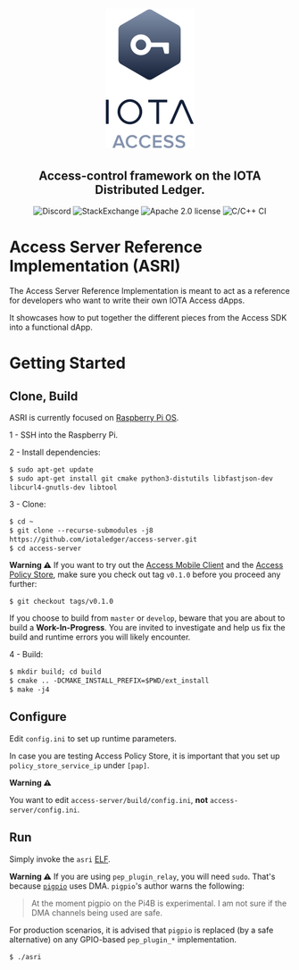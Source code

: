 <h1 align="center">
  <img src="access.png">
</h1>
<h2 align="center">
Access-control framework on the IOTA Distributed Ledger.
</h2>

<p align="center">
  <a href="https://discord.iota.org/" style="text-decoration:none;"><img src="https://img.shields.io/badge/Discord-9cf.svg?logo=discord" alt="Discord"></a>
    <a href="https://iota.stackexchange.com/" style="text-decoration:none;"><img src="https://img.shields.io/badge/StackExchange-9cf.svg?logo=stackexchange" alt="StackExchange"></a>
    <a href="https://github.com/iotaledger/access-server/blob/master/LICENSE" style="text-decoration:none;"><img src="https://img.shields.io/github/license/iotaledger/access-server.svg" alt="Apache 2.0 license"></a>
    <img src="https://github.com/iotaledger/access-server/workflows/C/C++%20CI/badge.svg" alt="C/C++ CI">
</p>

# Access Server Reference Implementation (ASRI)
The Access Server Reference Implementation is meant to act as a reference for developers who want to write their own IOTA Access dApps.

It showcases how to put together the different pieces from the Access SDK into a functional dApp.

# Getting Started
## Clone, Build

ASRI is currently focused on [Raspberry Pi OS](https://www.raspberrypi.org/downloads/).

1 - SSH into the Raspberry Pi.

2 - Install dependencies:
```
$ sudo apt-get update
$ sudo apt-get install git cmake python3-distutils libfastjson-dev libcurl4-gnutls-dev libtool
```

3 - Clone:
```
$ cd ~
$ git clone --recurse-submodules -j8 https://github.com/iotaledger/access-server.git
$ cd access-server
```

**Warning ⚠️** 
If you want to try out the [Access Mobile Client](https://github.com/iotaledger/access-mobile-client) and the [Access Policy Store](https://github.com/iotaledger/access-policy-store), make sure you check out tag `v0.1.0` before you proceed any further:
```
$ git checkout tags/v0.1.0
``` 
If you choose to build from `master` or `develop`, beware that you are about to build a **Work-In-Progress**. You are invited to investigate and help us fix the build and runtime errors you will likely encounter.

4 - Build:
```
$ mkdir build; cd build
$ cmake .. -DCMAKE_INSTALL_PREFIX=$PWD/ext_install
$ make -j4
```

## Configure
Edit `config.ini` to set up runtime parameters.

In case you are testing Access Policy Store, it is important that you set up `policy_store_service_ip` under `[pap]`.

**Warning ⚠️** 

You want to edit `access-server/build/config.ini`, **not** `access-server/config.ini`.

## Run
Simply invoke the `asri` [ELF](https://man7.org/linux/man-pages/man5/elf.5.html).

**Warning ⚠️** If you are using `pep_plugin_relay`, you will need `sudo`. That's because [`pigpio`](http://abyz.me.uk/rpi/pigpio/) uses DMA. `pigpio`'s author warns the following:
> At the moment pigpio on the Pi4B is experimental. I am not sure if the DMA channels being used are safe.

For production scenarios, it is advised that `pigpio` is replaced (by a safe alternative) on any GPIO-based `pep_plugin_*` implementation.

```
$ ./asri
```